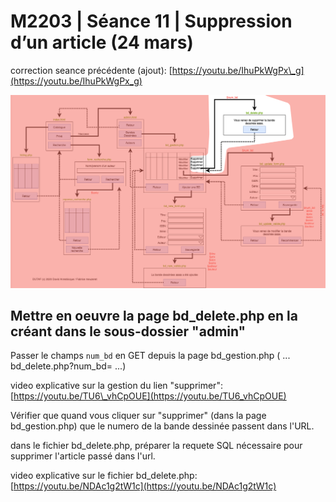 # M2203 \| Séance 11  \| Suppression d’un article \(24 mars\)

correction seance précédente \(ajout\): [https://youtu.be/IhuPkWgPx\_g](https://youtu.be/IhuPkWgPx_g)

![Partie suppression d&apos;une BD](.gitbook/assets/dutaf5.png)

## Mettre en oeuvre la page bd\_delete.php en la créant dans le sous-dossier "admin"

Passer le champs `num_bd` en GET depuis la page bd\_gestion.php \( ... bd\_delete.php?num\_bd= ...\)

video explicative sur la gestion du lien "supprimer": [https://youtu.be/TU6\_vhCpOUE](https://youtu.be/TU6_vhCpOUE)

Vérifier que quand vous cliquer sur "supprimer" \(dans la page bd\_gestion.php\) que le numero de la bande dessinée passent dans l'URL.

dans le fichier bd\_delete.php, préparer la requete SQL nécessaire pour supprimer l'article passé dans l'url.

video explicative sur le fichier bd\_delete.php: [https://youtu.be/NDAc1g2tW1c](https://youtu.be/NDAc1g2tW1c)

